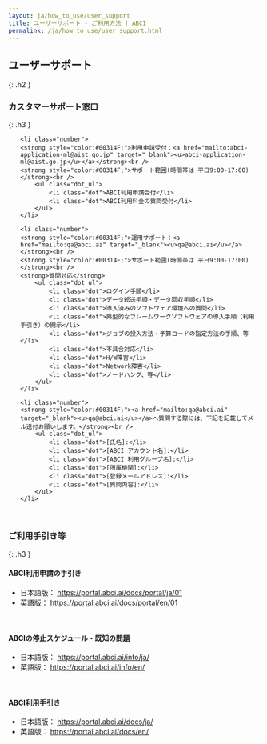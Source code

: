```yaml
---
layout: ja/how_to_use/user_support
title: ユーザーサポート - ご利用方法 | ABCI
permalink: /ja/how_to_use/user_support.html
---
```



## ユーザーサポート
{: .h2 }


### カスタマーサポート窓口
{: .h3 }

<ul class="number_ul">

	<li class="number">
	<strong style="color:#00314F;">利用申請受付：<a href="mailto:abci-application-ml@aist.go.jp" target="_blank"><u>abci-application-ml@aist.go.jp</u></a></strong><br />
	<strong style="color:#00314F;">サポート範囲(時間帯は 平日9:00-17:00)</strong><br />
		<ul class="dot_ul">
			<li class="dot">ABCI利用申請受付</li>
			<li class="dot">ABCI利用料金の質問受付</li>
		</ul>
	</li>

	<li class="number">
	<strong style="color:#00314F;">運用サポート：<a href="mailto:qa@abci.ai" target="_blank"><u>qa@abci.ai</u></a></strong><br />
	<strong style="color:#00314F;">サポート範囲(時間帯は 平日9:00-17:00)</strong><br />
	<strong>質問対応</strong>
		<ul class="dot_ul">
			<li class="dot">ログイン手順</li>
			<li class="dot">データ転送手順・データ回収手順</li>
			<li class="dot">導入済みのソフトウェア環境への質問</li>
			<li class="dot">典型的なフレームワークソフトウェアの導入手順（利用手引き）の開示</li>
			<li class="dot">ジョブの投入方法・予算コードの指定方法の手順、等</li>
			<li class="dot">不具合対応</li>
			<li class="dot">H/W障害</li>
			<li class="dot">Network障害</li>
			<li class="dot">ノードハング、等</li>
		</ul>
	</li>

	<li class="number">
	<strong style="color:#00314F;"><a href="mailto:qa@abci.ai" target="_blank"><u>qa@abci.ai</u></a>へ質問する際には、下記を記載してメール送付お願いします。</strong><br />
		<ul class="dot_ul">
			<li class="dot">[氏名]:</li>
			<li class="dot">[ABCI アカウント名]:</li>
			<li class="dot">[ABCI 利用グループ名]:</li>
			<li class="dot">[所属機関]:</li>
			<li class="dot">[登録メールアドレス]:</li>
			<li class="dot">[質問内容]:</li>
		</ul>
	</li>


</ul>
<br />


### ご利用手引き等
{: .h3 }

<h4 class="h4">ABCI利用申請の手引き</h4>

<ul class="dot_ul">
<li class="dot">日本語版： <a href="https://portal.abci.ai/docs/portal/ja/01" target="_blank"><u>https://portal.abci.ai/docs/portal/ja/01</u></a></li>
<li class="dot">英語版： <a href="https://portal.abci.ai/docs/portal/en/01" target="_blank"><u>https://portal.abci.ai/docs/portal/en/01</u></a></li>
</ul>
<br />

<h4 class="h4">ABCIの停止スケジュール・既知の問題</h4>

<ul class="dot_ul">
<li class="dot">日本語版： <a href="https://portal.abci.ai/info/ja/" target="_blank"><u>https://portal.abci.ai/info/ja/</u></a></li>
<li class="dot">英語版： <a href="https://portal.abci.ai/info/en/" target="_blank"><u>https://portal.abci.ai/info/en/</u></a></li>
</ul>

<br />
<h4 class="h4">ABCI利用手引き</h4>

<ul class="dot_ul">
<li class="dot">日本語版： <a href="https://portal.abci.ai/docs/ja/" target="_blank"><u>https://portal.abci.ai/docs/ja/</u></a></li>
<li class="dot">英語版： <a href="https://portal.abci.ai/docs/en/" target="_blank"><u>https://portal.abci.ai/docs/en/</u></a></li>
</ul>


